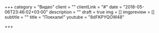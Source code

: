 +++
category = "Видео"
client = ""
clientLink = "#"
date = "2018-05-06T23:46:02+03:00"
description = ""
draft = true
img = []
imgpreview = []
subtitle = ""
title = "Поехали!"
youtube = "8dFKPYQOW48"

+++
